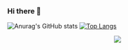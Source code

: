 ### Hi there 👋

<!--
**victor-web-dev/victor-web-dev** is a ✨ _special_ ✨ repository because its `README.md` (this file) appears on your GitHub profile.

Here are some ideas to get you started:

- 🔭 I’m currently working on ...
- 🌱 I’m currently learning ...
- 👯 I’m looking to collaborate on ...
- 🤔 I’m looking for help with ...
- 💬 Ask me about ...
- 📫 How to reach me: ...
- 😄 Pronouns: ...
- ⚡ Fun fact: ...
-->
![Anurag's GitHub stats](https://github-readme-stats.vercel.app/api?username=victor-web-dev&show_icons=true&theme=radical&bg_color=f5f6fa&text_color=e84118&hide_border=true&include_all_commits=true&count_private=true&title_color=192a56&icon_color=273c75) [![Top Langs](https://github-readme-stats.vercel.app/api/top-langs/?username=victor-web-dev&layout=compact)](https://github.com/anuraghazra/github-readme-stats) 


<p align="center">
<img src="https://visitor-badge.glitch.me/badge?page_id=victor-web-dev.victor-web-dev" />
</p>
